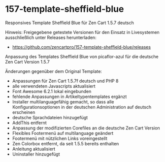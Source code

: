 # 157-template-sheffield-blue
Responsives Template Sheffield Blue für Zen Cart 1.5.7 deutsch

Hinweis: 
Freigegebene getestete Versionen für den Einsatz in Livesystemen ausschließlich unter Releases herunterladen:
* https://github.com/zencartpro/157-template-sheffield-blue/releases

Anpassung des Templates Sheffield Blue von picaflor-azul für die deutsche Zen Cart Version 1.5.7

Änderungen gegenüber dem Original Template:
* Anpassungen für Zen Cart 1.5.7f deutsch und PHP 8
* alle verwendeten Javascripts aktualisiert
* Font Awesome 6.2.1 lokal eingebunden
* fehlende Anpassungen in Artikeltypentemplates ergänzt
* Installer multilanguagefähig gemacht, so dass alle Konfigurationsoptionen in der deutschen Administration auf deutsch erscheinen
* deutsche Sprachdateien hinzugefügt
* AddThis entfernt 
* Anpassung der modifizierten Corefiles an die deutsche Zen Cart Version
* Flexibles Footermenü auf multilanguage geändert
* Footermenü mit nützlichen Links voreingestellt
* Zen Colorbox entfernt, da seit 1.5.5 bereits enthalten
* Anleitung aktualisiert
* Uninstaller hinzugefügt
